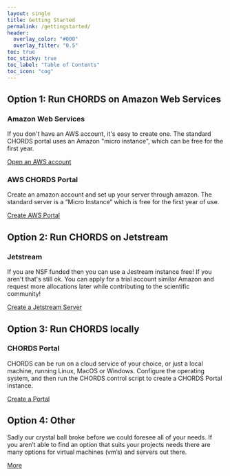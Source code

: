 ```yaml
---
layout: single
title: Getting Started
permalink: /gettingstarted/
header:
  overlay_color: "#000"
  overlay_filter: "0.5"
toc: true
toc_sticky: true
toc_label: "Table of Contents"
toc_icon: "cog"
---
```



## Option 1: Run CHORDS on Amazon Web Services

### Amazon Web Services

If you don't have an AWS account, it's easy to create one. The standard CHORDS portal uses an Amazon "micro instance", which can be free for the first year.
 
<a href="{{site.baseurl}}/gettingstarted/aws" class="btn btn--primary">Open an AWS account</a><!--Using liquid to set path for button.-->

### AWS CHORDS Portal

Create an amazon account and set up your server through amazon. The standard server is a “Micro Instance” which is free for the first year of use.

<a href="{{site.baseurl}}/gettingstarted/create" class="btn btn--primary">Create AWS Portal</a><!--Using liquid to set path for button.-->


## Option 2: Run CHORDS on Jetstream
    
### Jetstream

If you are NSF funded then you can use a Jestream instance free! If you aren't that's still ok. You can apply for a trial account similar Amazon and request more allocations later while contributing to the scientific community!

<a href="{{site.baseurl}}/gettingstarted/jetstream" class="btn btn--primary">Create a Jetstream Server</a><!--Using liquid to set path for button.-->

<!-- ### Configure

Once you've created your Jetstream server and portal you'll need to configure it through your browser.

<a href="{{site.baseurl}}/gettingstarted/config" class="btn btn--primary">Configure the Portal</a> -->


## Option 3: Run CHORDS locally

### CHORDS Portal

CHORDS can be run on a cloud service of your choice, or just a local machine, running Linux, MacOS or Windows. Configure the operating system, and then run the CHORDS control script to create a CHORDS Portal instance.

<a href="{{site.baseurl}}/gettingstarted/os" class="btn btn--primary">Create a Portal</a><!--Using liquid to set path for button.-->

<!-- ### Configure

After the Portal is created, you will use your browser to configure and manage it.

<a href="{{site.baseurl}}/gettingstarted/config" class="btn btn--primary">Configure the Portal</a> -->


## Option 4: Other
    
Sadly our crystal ball broke before we could foresee all of your needs. If you aren’t able to find an option that suits your projects needs there are many options for virtual machines (vm’s) and servers out there. 

<a href="{{site.baseurl}}/gettingstarted/other" class="btn btn--primary">More</a><!--Using liquid to set path for button-->

